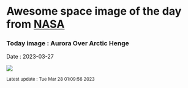 
# Awesome space image of the day from [NASA](https://api.nasa.gov/)

### Today image : Aurora Over Arctic Henge
Date : 2023-03-27

![](https://apod.nasa.gov/apod/image/2303/ArcticHenge_Letelier_960.jpg)

<small>Latest update : Tue Mar 28 01:09:56 2023</small>
        